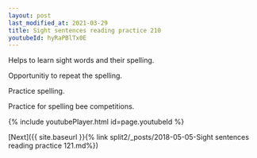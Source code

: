 ```yaml
---
layout: post
last_modified_at: 2021-03-29
title: Sight sentences reading practice 210
youtubeId: hyRaPBlTx0E
---
```

 
 
Helps to learn sight words and their spelling.

Opportunitiy to repeat the spelling. 

Practice spelling. 
 
Practice for spelling bee competitions. 
 
{% include youtubePlayer.html id=page.youtubeId %}
 
 

[Next]({{ site.baseurl }}{% link  split2/_posts/2018-05-05-Sight sentences reading practice 121.md%})
 
